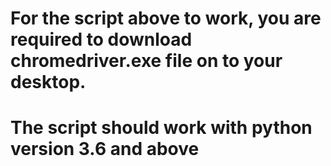 # For the script above to work, you are required to download chromedriver.exe file on to your desktop.
# The script should work with python version 3.6 and above
